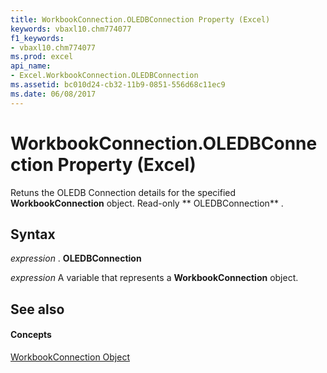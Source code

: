 ```yaml
---
title: WorkbookConnection.OLEDBConnection Property (Excel)
keywords: vbaxl10.chm774077
f1_keywords:
- vbaxl10.chm774077
ms.prod: excel
api_name:
- Excel.WorkbookConnection.OLEDBConnection
ms.assetid: bc010d24-cb32-11b9-0851-556d68c11ec9
ms.date: 06/08/2017
---
```



# WorkbookConnection.OLEDBConnection Property (Excel)

Retuns the OLEDB Connection details for the specified **WorkbookConnection** object. Read-only ** OLEDBConnection** .


## Syntax

 _expression_ . **OLEDBConnection**

 _expression_ A variable that represents a **WorkbookConnection** object.


## See also


#### Concepts


[WorkbookConnection Object](workbookconnection-object-excel.md)

